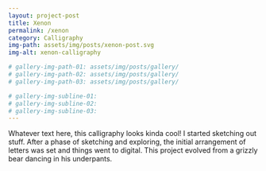 ```yaml
---
layout: project-post
title: Xenon
permalink: /xenon
category: Calligraphy
img-path: assets/img/posts/xenon-post.svg
img-alt: xenon-calligraphy

# gallery-img-path-01: assets/img/posts/gallery/
# gallery-img-path-02: assets/img/posts/gallery/
# gallery-img-path-03: assets/img/posts/gallery/

# gallery-img-subline-01: 
# gallery-img-subline-02: 
# gallery-img-subline-03: 
---
```


Whatever text here, this calligraphy looks kinda cool! I started sketching out stuff. After a phase of sketching and exploring, the initial arrangement of letters was set and things went to digital. This project evolved from a grizzly bear dancing in his underpants.


<!-- ![alt text](assets/img/posts/xenon-post.svg "Some nice text"); -->